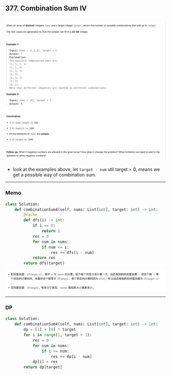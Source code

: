 ## 377. Combination Sum IV
![](img/2025-05-17-18-24-22.png)
---

- look at the examples above, let `target - num` util target = 0, means we get a possible way of combination sum.
---

### Memo

```py
class Solution:
    def combinationSum4(self, nums: List[int], target: int) -> int:
        @cache
        def dfs(i) -> int:
            if i == 0:
                return 1
            res = 0
            for num in nums:
                if num <= i:
                    res += dfs(i - num)
            return res
        return dfs(target)
```

![](img/2025-05-17-18-35-51.png)

---

### DP

```py
class Solution:
    def combinationSum4(self, nums: List[int], target: int) -> int:
        dp = [1] + [0] * target
        for i in range(1, target + 1):
            res = 0
            for num in nums:
                if i >= num:
                    res += dp[i - num]
            dp[i] = res
        return dp[target]
```
